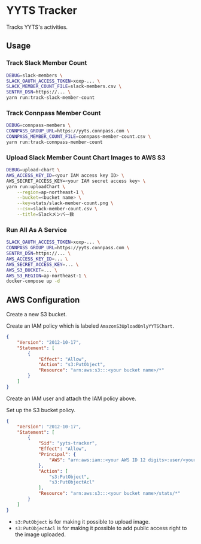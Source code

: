 # YYTS Tracker

Tracks YYTS's activities.

## Usage

### Track Slack Member Count

```bash
DEBUG=slack-members \
SLACK_OAUTH_ACCESS_TOKEN=xoxp-... \
SLACK_MEMBER_COUNT_FILE=slack-members.csv \
SENTRY_DSN=https://... \
yarn run:track-slack-member-count
```

### Track Connpass Member Count

```bash
DEBUG=connpass-members \
CONNPASS_GROUP_URL=https://yyts.connpass.com \
CONNPASS_MEMBER_COUNT_FILE=connpass-member-count.csv \
yarn run:track-connpass-member-count
```

### Upload Slack Member Count Chart Images to AWS S3

```bash
DEBUG=upload-chart \
AWS_ACCESS_KEY_ID=<your IAM access key ID> \
AWS_SECRET_ACCESS_KEY=<your IAM secret access key> \
yarn run:uploadChart \
    --region=ap-northeast-1 \
    --bucket=<bucket name> \
    --key=stats/slack-member-count.png \
    --csv=slack-member-count.csv \
    --title=Slackメンバー数
```

### Run All As A Service

```bash
SLACK_OAUTH_ACCESS_TOKEN=xoxp-... \
CONNPASS_GROUP_URL=https://yyts.connpass.com \
SENTRY_DSN=https://... \
AWS_ACCESS_KEY_ID=... \
AWS_SECRET_ACCESS_KEY=... \
AWS_S3_BUCKET=... \
AWS_S3_REGION=ap-northeast-1 \
docker-compose up -d
```

## AWS Configuration

Create a new S3 bucket.

Create an IAM policy which is labeled `AmazonS3UploadOnlyYYTSChart`.

```json
{
    "Version": "2012-10-17",
    "Statement": [
        {
            "Effect": "Allow",
            "Action": "s3:PutObject",
            "Resource": "arn:aws:s3:::<your bucket name>/*"
        }
    ]
}
```

Create an IAM user and attach the IAM policy above.

Set up the S3 bucket policy.

```json
{
    "Version": "2012-10-17",
    "Statement": [
        {
            "Sid": "yyts-tracker",
            "Effect": "Allow",
            "Principal": {
                "AWS": "arn:aws:iam::<your AWS ID 12 digits>:user/<your IAM username>"
            },
            "Action": [
                "s3:PutObject",
                "s3:PutObjectAcl"
            ],
            "Resource": "arn:aws:s3:::<your bucket name>/stats/*"
        }
    ]
}
```

* `s3:PutObject` is for making it possible to upload image.
* `s3:PutObjectAcl` is for making it possible to add public access right to the image uploaded.
